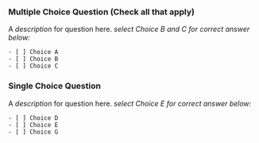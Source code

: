 ### Multiple Choice Question (Check all that apply)

A *description* for question here.
_select Choice B and C for correct answer below:_

```js|{type:'quiz', quiz_type:'multichoice', quiz_answers: '1,2'}
- [ ] Choice A
- [ ] Choice B
- [ ] Choice C
```

### Single Choice Question

A *description* for question here.
_select Choice E for correct answer below:_

```js|{type:'quiz', quiz_type:'singlechoice', quiz_answers:'1'}
- [ ] Choice D
- [ ] Choice E
- [ ] Choice G
```

